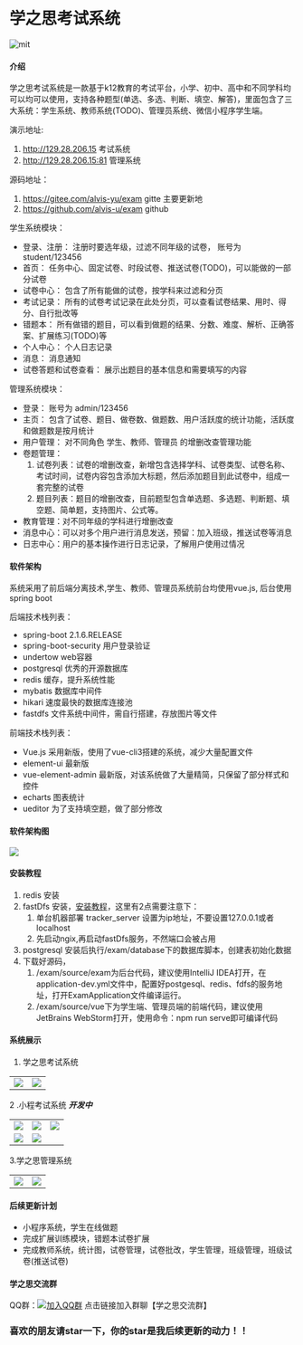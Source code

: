 # 学之思考试系统
![mit](doc/image/LICENSE/mit.svg)
#### 介绍
学之思考试系统是一款基于k12教育的考试平台，小学、初中、高中和不同学科均可以均可以使用，支持各种题型(单选、多选、判断、填空、解答)，里面包含了三大系统：学生系统、教师系统(TODO)、管理员系统、微信小程序学生端。

演示地址:  
   1. http://129.28.206.15   考试系统
   2. http://129.28.206.15:81   管理系统
 
 源码地址：
   1. https://gitee.com/alvis-yu/exam  gitte 主要更新地
   2. https://github.com/alvis-u/exam  github 

学生系统模块：
* 登录、注册： 注册时要选年级，过滤不同年级的试卷， 账号为student/123456
* 首页： 任务中心、固定试卷、时段试卷、推送试卷(TODO)，可以能做的一部分试卷
* 试卷中心： 包含了所有能做的试卷，按学科来过滤和分页
* 考试记录： 所有的试卷考试记录在此处分页，可以查看试卷结果、用时、得分、自行批改等
* 错题本： 所有做错的题目，可以看到做题的结果、分数、难度、解析、正确答案、扩展练习(TODO)等
* 个人中心： 个人日志记录
* 消息： 消息通知 
* 试卷答题和试卷查看： 展示出题目的基本信息和需要填写的内容

管理系统模块：
* 登录： 账号为 admin/123456
* 主页： 包含了试卷、题目、做卷数、做题数、用户活跃度的统计功能，活跃度和做题数是按月统计
* 用户管理： 对不同角色 学生、教师、管理员 的增删改查管理功能
* 卷题管理：
    1. 试卷列表：试卷的增删改查，新增包含选择学科、试卷类型、试卷名称、考试时间，试卷内容包含添加大标题，然后添加题目到此试卷中，组成一套完整的试卷
    2. 题目列表：题目的增删改查，目前题型包含单选题、多选题、判断题、填空题、简单题，支持图片、公式等。
* 教育管理：对不同年级的学科进行增删改查
* 消息中心：可以对多个用户进行消息发送，预留：加入班级，推送试卷等消息
* 日志中心：用户的基本操作进行日志记录，了解用户使用过情况


#### 软件架构
系统采用了前后端分离技术,学生、教师、管理员系统前台均使用vue.js, 后台使用spring boot

后端技术栈列表：
* spring-boot  2.1.6.RELEASE
* spring-boot-security 用户登录验证 
* undertow  web容器 
* postgresql 优秀的开源数据库
* redis 缓存，提升系统性能
* mybatis 数据库中间件
* hikari 速度最快的数据库连接池
* fastdfs 文件系统中间件，需自行搭建，存放图片等文件

前端技术栈列表：
* Vue.js  采用新版，使用了vue-cli3搭建的系统，减少大量配置文件
* element-ui  最新版
* vue-element-admin 最新版，对该系统做了大量精简，只保留了部分样式和控件
* echarts 图表统计
* ueditor 为了支持填空题，做了部分修改

#### 软件架构图
![](doc/image/frame/1.png)

#### 安装教程
1. redis 安装
2. fastDfs 安装，[安装教程](https://blog.51cto.com/zhaobotao/2107094)，这里有2点需要注意下：
   1. 单台机器部署 tracker_server 设置为ip地址，不要设置127.0.0.1或者localhost 
   2. 先启动ngix,再启动fastDfs服务，不然端口会被占用
3. postgresql 安装后执行/exam/database下的数据库脚本，创建表初始化数据
4. 下载好源码，
   1. /exam/source/exam为后台代码，建议使用IntelliJ IDEA打开，在application-dev.yml文件中，配置好postgesql、redis、fdfs的服务地址，打开ExamApplication文件编译运行。
   2. /exam/source/vue下为学生端、管理员端的前端代码，建议使用JetBrains WebStorm打开，使用命令：npm run serve即可编译代码


#### 系统展示

1. 学之思考试系统

<table>
    <tr>
        <td><img src="doc/image/student/2.png"/></td>
        <td><img src="doc/image/student/12.png"/></td>
    </tr>
</table>

2 .小程考试系统   **_开发中_** 

<table>
    <tr>
        <td><img src="doc/image/wx/student/1.png"/></td>
        <td><img src="doc/image/wx/student/2.png"/></td>
        <td><img src="doc/image/wx/student/3.png"/></td>
    </tr>
    <tr>
        <td><img src="doc/image/wx/student/4.png"/></td>
        <td><img src="doc/image/wx/student/5.png"/></td>
    </tr>
</table>

3.学之思管理系统

<table>
    <tr>
        <td><img src="doc/image/admin/12.png"/></td>
        <td><img src="doc/image/admin/13.png"/></td>
    </tr>
</table>


#### 后续更新计划
* 小程序系统，学生在线做题 
* 完成扩展训练模块，错题本试卷扩展
* 完成教师系统，统计图，试卷管理，试卷批改，学生管理，班级管理，班级试卷(推送试卷)

#### 学之思交流群
   QQ群：[![加入QQ群](https://img.shields.io/badge/530136203-blue.svg)](https://jq.qq.com/?_wv=1027&k=5xc9pvX)  点击链接加入群聊【学之思交流群】

### 喜欢的朋友请star一下，你的star是我后续更新的动力！！
     